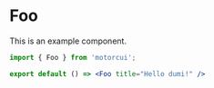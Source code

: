 # Foo
This is an example component.

```jsx
import { Foo } from 'motorcui';

export default () => <Foo title="Hello dumi!" />
```
